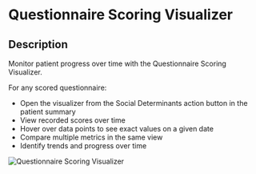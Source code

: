 # Questionnaire Scoring Visualizer

## Description

Monitor patient progress over time with the Questionnaire Scoring Visualizer.

For any scored questionnaire:
- Open the visualizer from the Social Determinants action button in the patient summary
- View recorded scores over time
- Hover over data points to see exact values on a given date
- Compare multiple metrics in the same view
- Identify trends and progress over time

![Questionnaire Scoring Visualizer](https://images.prismic.io/canvas-website/aCJs8ydWJ-7kR-Ye_gad2_trend.png?auto=format,compress)
